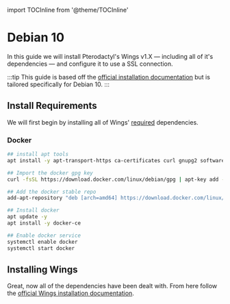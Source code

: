 import TOCInline from '@theme/TOCInline'
# Debian 10
In this guide we will install Pterodactyl's Wings v1.X — including all of it's dependencies — and configure it to use a SSL connection.

<TOCInline toc={toc} />

:::tip
This guide is based off the [official installation documentation](../../documentation/wings/installing.md) but is tailored specifically for Debian 10.
:::

## Install Requirements
We will first begin by installing all of Wings' [required](../../documentation/wings/installing.md#dependencies) dependencies.

### Docker

```bash
## install apt tools
apt install -y apt-transport-https ca-certificates curl gnupg2 software-properties-common

## Import the docker gpg key
curl -fsSL https://download.docker.com/linux/debian/gpg | apt-key add -

## Add the docker stable repo
add-apt-repository "deb [arch=amd64] https://download.docker.com/linux/debian $(lsb_release -cs) stable"

## Install docker
apt update -y
apt install -y docker-ce

## Enable docker service
systemctl enable docker
systemctl start docker
```

## Installing Wings
Great, now all of the dependencies have been dealt with. From here follow the [official Wings installation documentation](../../documentation/wings/installing.md#enabling-swap).
